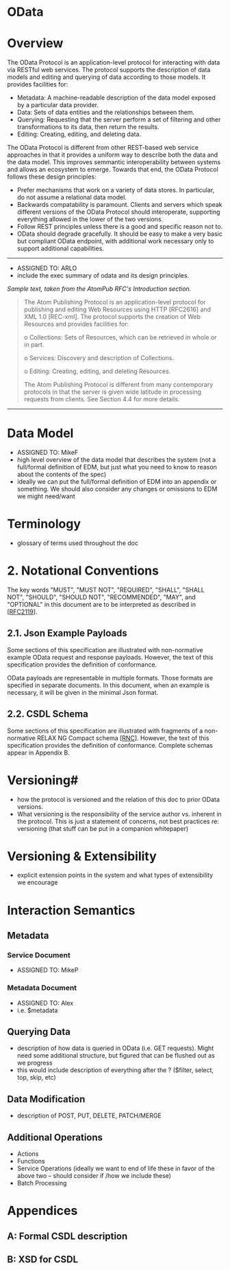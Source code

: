﻿# OData #

# Overview #

The OData Protocol is an application-level protocol for interacting with data via RESTful web services. The protocol supports the description of data models and editing and querying of data according to those models. It provides facilities for:

- Metadata: A machine-readable description of the data model exposed by a particular data provider.
- Data: Sets of data entities and the relationships between them.
- Querying: Requesting that the server perform a set of filtering and other transformations to its data, then return the results.
- Editing: Creating, editing, and deleting data.

The OData Protocol is different from other REST-based web service approaches in that it provides a uniform way to describe both the data and the data model. This improves semmantic interoperability between systems and allows an ecosystem to emerge. Towards that end, the OData Protocol follows these design principles:

- Prefer mechanisms that work on a variety of data stores. In particular, do not assume a relational data model.
- Backwards compatability is paramount. Clients and servers which speak different versions of the OData Protocol should interoperate, supporting everything allowed in the lower of the two versions.
- Follow REST principles unless there is a good and specific reason not to.
- OData should degrade gracefully. It should be easy to make a very basic but compliant OData endpoint, with additional work necessary only to support additional capabilities.

----------

- ASSIGNED TO: ARLO
- include the exec summary of odata and its design principles.

*Sample text, taken from the AtomPub RFC's Introduction section.*

>  The Atom Publishing Protocol is an application-level protocol for
>    publishing and editing Web Resources using HTTP [RFC2616] and XML 1.0
>    [REC-xml].  The protocol supports the creation of Web Resources and
>    provides facilities for:
> 
>    o  Collections: Sets of Resources, which can be retrieved in whole or
>       in part.
> 
>    o  Services: Discovery and description of Collections.
> 
>    o  Editing: Creating, editing, and deleting Resources.
> 
>    The Atom Publishing Protocol is different from many contemporary
>    protocols in that the server is given wide latitude in processing
>    requests from clients.  See Section 4.4 for more details.

----

# Data Model #

- ASSIGNED TO: MikeF
- high level overview of the data model that describes the system (not a full/formal definition of EDM, but just what you need to know to reason about the contents of the spec)
- ideally we can put the full/formal definition of EDM into an appendix or something.  We should also consider any changes or omissions to EDM we might need/want

# Terminology #

- glossary of terms used throughout the doc

# 2. Notational Conventions #

The key words "MUST", "MUST NOT", "REQUIRED", "SHALL", "SHALL NOT", "SHOULD", "SHOULD NOT", "RECOMMENDED", "MAY", and "OPTIONAL" in this document are to be interpreted as described in [[RFC2119](http://tools.ietf.org/html/rfc2119 "Key words for use in RFCs to Indicate Requirement Levels")].

## 2.1. Json Example Payloads ##

Some sections of this specification are illustrated with non-normative example OData request and response payloads. However, the text of this specification provides the definition of conformance.

OData payloads are representable in multiple formats. Those formats are specified in separate documents. In this document, when an example is necessary, it will be given in the minimal Json format.

## 2.2. CSDL Schema ##

Some sections of this specification are illustrated with fragments of a non-normative RELAX NG Compact schema [[RNC](http://tools.ietf.org/html/rfc5023#ref-RNC "RELAX NG Compact Syntax")]. However, the text of this specification provides the definition of conformance. Complete schemas appear in Appendix B.

# Versioning#

- how the protocol is versioned and the relation of this doc to prior OData versions.
- What versioning is the responsibility of the service author  vs. inherent in the protocol.  This is just a statement of concerns, not best practices re: versioning (that stuff can be put in a companion whitepaper)

# Versioning & Extensibility #

- explicit extension points in the system and what types of extensibility we encourage

# Interaction Semantics #

## Metadata ##

### Service Document ###

- ASSIGNED TO: MikeP

### Metadata Document ###

- ASSIGNED TO: Alex
- i.e. $metadata

## Querying Data ##

- description of how data is queried in OData (i.e. GET requests).  Might need some additional structure, but figured that can be flushed out as we progress
- this would include description of everything after the ? ($filter, select, top, skip, etc)

## Data Modification ##

- description of POST, PUT, DELETE, PATCH/MERGE 

## Additional Operations  ##

- Actions 
- Functions
- Service Operations (ideally we want to end of life these in favor of the above two – should consider if /how we include these)
- Batch Processing

# Appendices #

## A: Formal CSDL description ##

## B: XSD for CSDL ##
